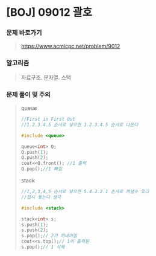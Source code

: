 # [BOJ] 09012 괄호

### 문제 바로가기

>  https://www.acmicpc.net/problem/9012

### 알고리즘

> 자료구조. 문자열. 스택

### 문제 풀이 및 주의

> queue
>
> ```c++
> //First in First Out
> //1.2.3.4.5 순서로 넣으면 1.2.3.4.5 순서로 나온다
> 
> #include <queue>
> 
> queue<int> Q;
> Q.push(1);
> Q.push(2);
> cout<<Q.front(); //1 출력
> Q.pop();//1 빠짐
> ```
>
> stack
>
> ```c++
> //1,2,3,4,5 순서로 넣으면 5.4.3.2.1 순서로 꺼낼수 있다
> //접시 쌓는다 생각
> 
> #include <stack>
> 
> stack<int> s;
> s.push(1);
> s.push(2);
> s.pop();// 2가 꺼내어짐
> cout<<s.top();// 1이 출력됨
> s.pop();// 1 삭제
> 
> ```
>
> 